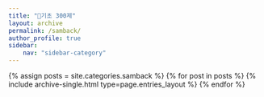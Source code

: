 ```yaml
---
title: "🌴기초 300제"
layout: archive
permalink: /samback/
author_profile: true
sidebar:
    nav: "sidebar-category"
---
```


{% assign posts = site.categories.samback %}
{% for post in posts %} {% include archive-single.html type=page.entries_layout %} {% endfor %}
